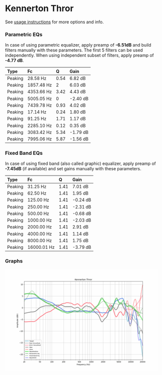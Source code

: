 # Kennerton Thror
See [usage instructions](https://github.com/jaakkopasanen/AutoEq#usage) for more options and info.

### Parametric EQs
In case of using parametric equalizer, apply preamp of **-6.51dB** and build filters manually
with these parameters. The first 5 filters can be used independently.
When using independent subset of filters, apply preamp of **-4.77 dB**.

| Type    | Fc         |    Q | Gain     |
|:--------|:-----------|:-----|:---------|
| Peaking | 28.58 Hz   | 0.54 | 6.82 dB  |
| Peaking | 1857.48 Hz | 2    | 6.03 dB  |
| Peaking | 4353.66 Hz | 3.42 | 4.43 dB  |
| Peaking | 5005.05 Hz | 0    | -2.40 dB |
| Peaking | 7439.78 Hz | 0.93 | 4.02 dB  |
| Peaking | 17.14 Hz   | 0.24 | 1.80 dB  |
| Peaking | 91.25 Hz   | 1.71 | 1.17 dB  |
| Peaking | 2285.10 Hz | 0.12 | 0.35 dB  |
| Peaking | 3083.42 Hz | 5.34 | -1.79 dB |
| Peaking | 7995.06 Hz | 5.87 | -1.56 dB |

### Fixed Band EQs
In case of using fixed band (also called graphic) equalizer, apply preamp of **-7.45dB**
(if available) and set gains manually with these parameters.

| Type    | Fc          |    Q | Gain     |
|:--------|:------------|:-----|:---------|
| Peaking | 31.25 Hz    | 1.41 | 7.01 dB  |
| Peaking | 62.50 Hz    | 1.41 | 1.95 dB  |
| Peaking | 125.00 Hz   | 1.41 | -0.24 dB |
| Peaking | 250.00 Hz   | 1.41 | -2.31 dB |
| Peaking | 500.00 Hz   | 1.41 | -0.68 dB |
| Peaking | 1000.00 Hz  | 1.41 | -2.03 dB |
| Peaking | 2000.00 Hz  | 1.41 | 2.91 dB  |
| Peaking | 4000.00 Hz  | 1.41 | 1.14 dB  |
| Peaking | 8000.00 Hz  | 1.41 | 1.75 dB  |
| Peaking | 16000.01 Hz | 1.41 | -3.79 dB |

### Graphs
![](./Kennerton%20Thror.png)